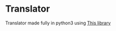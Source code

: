 # Translator
Translator made fully in python3 using [This library](https://pypi.org/project/translate/)
